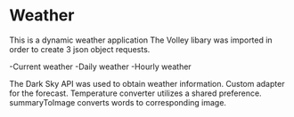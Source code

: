 # Weather
This is a dynamic weather application
The Volley libary was imported in order to create 3 json object requests.

-Current weather
-Daily weather
-Hourly weather

The Dark Sky API was used to obtain weather information.
Custom adapter for the forecast.
Temperature converter utilizes a shared preference.
summaryToImage converts words to corresponding image.
